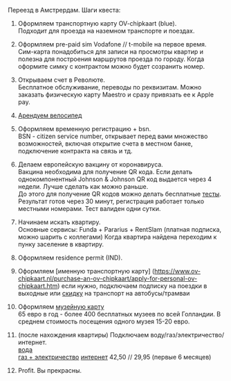 Переезд в Амстрердам. Шаги квеста:

1. Оформляем транспортную карту OV-chipkaart (blue).  
Подходит для проезда на наземном транспорте и поездах. 

2. Оформляем pre-paid sim Vodafone // t-mobile на первое время.   
Сим-карта понадобиться для записи на просмотры квартир и полезна для построения маршрутов проезда по городу. Когда оформите симку с контрактом можно будет созранить номер. 

3. Открываем счет в Революте.   
Бесплатное обслуживание, переводы по реквизитам. Можно заказать физическую карту Maestro и сразу привязать ее к Apple pay. 

4. [Арендуем велосипед](https://swapfiets.nl/)

5. Оформляем временную регистрацию + bsn.  
BSN - citizen service number, открывает перед вами множество возможностей, включая открытие счета в местном банке, подключение контракта на связь и тд.

6. Делаем европейскую вакцину от коронавируса.  
Вакцина необходима для получение QR кода. Если делать однокомпонентный Johnson & Johnson QR код выдается через 4 недели. Лучше сделать как можно раньше.  
До этого для получение QR кодов можно делать бесплатные [тесты](https://afspraak.testenvoortoegang.org/evenement/type). Результат готов через 30 минут, регистрация работает только местными номерами. Тест валиден одни сутки. 

7. Начинаем искать квартиру.  
Основные сервисы: Funda + Pararius + RentSlam (платная подписка, можно шарить с коллегами)
Когда квартира найдена переходим к пунку заселение в квартиру. 

8. Оформляем residence permit (IND).  

9. Оформляем [именную транспортную карту] (https://www.ov-chipkaart.nl/purchase-an-ov-chipkaart/apply-for-personal-ov-chipkaart.htm)
если нужно, подключаем подписку на поездки в выходные или
[скидку](https://www.connexxion.nl/nl/shop/kortingsproduct/zwam-dal-voordeel) на транспорт на автобусы/трамваи

10. Оформляем [музейную карту](https://www.museum.nl/en/museumpass)  
65 евро в год - более 400 бесплатных музеев по всей Голландии. В среднем стоимость посещения одного музея 15-20 евро.

11. (после нахождения квартиры) Подключаем воду/газ/электричество/интернет.  
[вода](https://www.waternet.nl/)  
[газ + электричество](https://vandebron.nl/) 
[интернет](https://www.ziggo.nl/internet/start)   42,50 // 29,95 (первые 6 месяцев) 

12. Profit. Вы прекрасны.
